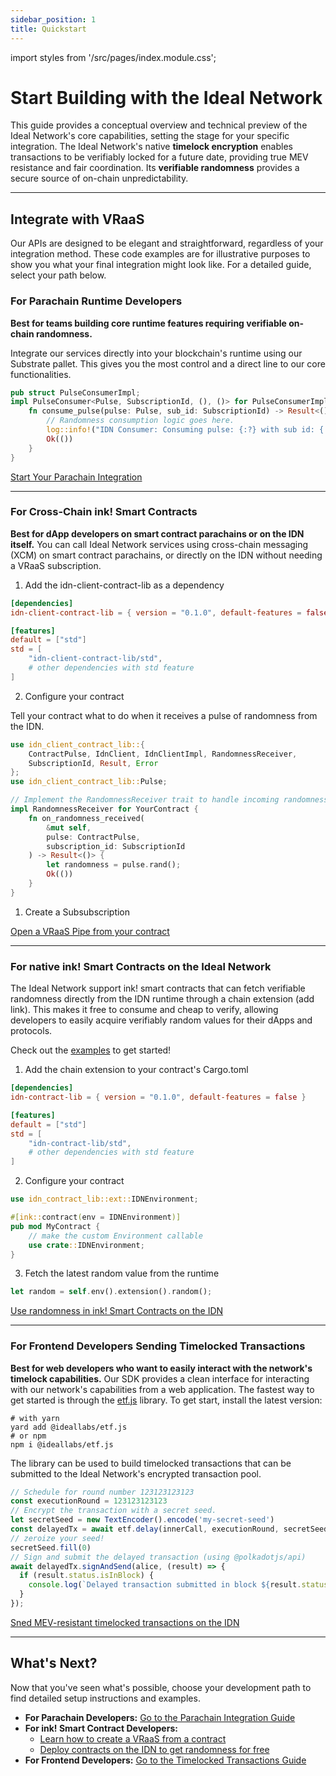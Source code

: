 ```yaml
---
sidebar_position: 1
title: Quickstart
---
```

import styles from '/src/pages/index.module.css';

# Start Building with the Ideal Network

This guide provides a conceptual overview and technical preview of the Ideal Network's core capabilities, setting the stage for your specific integration. The Ideal Network's native **timelock encryption** enables transactions to be verifiably locked for a future date, providing true MEV resistance and fair coordination. Its **verifiable randomness** provides a secure source of on-chain unpredictability.

---

## Integrate with VRaaS

Our APIs are designed to be elegant and straightforward, regardless of your integration method. These code examples are for illustrative purposes to show you what your final integration might look like. For a detailed guide, select your path below.

### **For Parachain Runtime Developers**

**Best for teams building core runtime features requiring verifiable on-chain randomness.**

Integrate our services directly into your blockchain's runtime using our Substrate pallet. This gives you the most control and a direct line to our core functionalities.

```rust
pub struct PulseConsumerImpl;
impl PulseConsumer<Pulse, SubscriptionId, (), ()> for PulseConsumerImpl {
    fn consume_pulse(pulse: Pulse, sub_id: SubscriptionId) -> Result<(), ()> {
        // Randomness consumption logic goes here.
        log::info!("IDN Consumer: Consuming pulse: {:?} with sub id: {:?}", pulse, sub_id);
        Ok(())
    }
}
```
<div className={styles.linkBtn}>
    <a href="../guides_and_tutorials/parachains/runtime_integration/parachain_runtime_integration">Start Your Parachain Integration</a>
</div>

-----

### **For Cross-Chain ink! Smart Contracts**

**Best for dApp developers on smart contract parachains or on the IDN itself.**
You can call Ideal Network services using cross-chain messaging (XCM) on smart contract parachains, or directly on the IDN without needing a VRaaS subscription.

1. Add the idn-client-contract-lib as a dependency
``` toml
[dependencies]
idn-client-contract-lib = { version = "0.1.0", default-features = false }

[features]
default = ["std"]
std = [
    "idn-client-contract-lib/std",
    # other dependencies with std feature
]
```

2. Configure your contract  

Tell your contract what to do when it receives a pulse of randomness from the IDN.

```rust
use idn_client_contract_lib::{
    ContractPulse, IdnClient, IdnClientImpl, RandomnessReceiver, 
    SubscriptionId, Result, Error
};
use idn_client_contract_lib::Pulse;

// Implement the RandomnessReceiver trait to handle incoming randomness
impl RandomnessReceiver for YourContract {
    fn on_randomness_received(
        &mut self, 
        pulse: ContractPulse,
        subscription_id: SubscriptionId
    ) -> Result<()> {
        let randomness = pulse.rand();
        Ok(())
    }
}
```

1. Create a Subsubscription

<div className={styles.linkBtn}>
    <a href="../guides_and_tutorials/parachains/smart_contracts/ink">Open a VRaaS Pipe from your contract</a>
</div>

---

### **For native ink! Smart Contracts on the Ideal Network**

The Ideal Network support ink! smart contracts that can fetch verifiable randomness directly from the IDN runtime through a chain extension (add link). This makes it free to consume 
and cheap to verify, allowing developers to easily acquire verifiably random values for their dApps and protocols.

Check out the [examples](https://github.com/ideal-lab5/idn-sdk/tree/main/contracts/idn-contract-lib/examples/rand-extension-example) to get started!

1. Add the chain extension to your contract's Cargo.toml

```toml
[dependencies]
idn-contract-lib = { version = "0.1.0", default-features = false }

[features]
default = ["std"]
std = [
    "idn-contract-lib/std",
    # other dependencies with std feature
]
```

2. Configure your contract

```rust
use idn_contract_lib::ext::IDNEnvironment;

#[ink::contract(env = IDNEnvironment)]
pub mod MyContract {
    // make the custom Environment callable
    use crate::IDNEnvironment;
}
```

3. Fetch the latest random value from the runtime

``` rust
let random = self.env().extension().random();
```

<div className={styles.linkBtn}>
    <a href="../guides_and_tutorials/parachains/smart_contracts/ink">Use randomness in ink! Smart Contracts on the IDN</a>
</div>

---

### **For Frontend Developers Sending Timelocked Transactions**

**Best for web developers who want to easily interact with the network's timelock capabilities.**
Our SDK provides a clean interface for interacting with our network's capabilities from a web application. The fastest way to get started is through the [etf.js](https://github.com/ideal-lab5/etf.js) library. To get start, install the latest version:

``` shell
# with yarn
yard add @ideallabs/etf.js
# or npm
npm i @ideallabs/etf.js
```

The library can be used to build timelocked transactions that can be submitted to the Ideal Network's encrypted transaction pool.

``` js
// Schedule for round number 123123123123
const executionRound = 123123123123
// Encrypt the transaction with a secret seed.
let secretSeed = new TextEncoder().encode('my-secret-seed')
const delayedTx = await etf.delay(innerCall, executionRound, secretSeed)
// zeroize your seed!
secretSeed.fill(0)
// Sign and submit the delayed transaction (using @polkadotjs/api)
await delayedTx.signAndSend(alice, (result) => {
  if (result.status.isInBlock) {
    console.log(`Delayed transaction submitted in block ${result.status.asInBlock}`);
  }
});
```

<div className={styles.linkBtn}>
    <a href="../guides_and_tutorials/timelocked_txs">Sned MEV-resistant timelocked transactions on the IDN</a>
</div>

-----

## What's Next?

Now that you've seen what's possible, choose your development path to find detailed setup instructions and examples.

  * **For Parachain Developers:** [Go to the Parachain Integration Guide](../guides_and_tutorials/parachains/runtime_integration/parachain_runtime_integration.md)
  * **For ink! Smart Contract Developers:**
    * [Learn how to create a VRaaS from a contract](../guides_and_tutorials/parachains/smart_contracts/ink.md)
    * [Deploy contracts on the IDN to get randomness for free](../guides_and_tutorials/ink.md)
  * **For Frontend Developers:** [Go to the Timelocked Transactions Guide](../guides_and_tutorials/timelocked_txs.md)





<!-- This guide will point you to the tools, libraries, and documentation you need to get started.

---

## The Ideal Network

The IDN blockchain aggregates randomness from Drand Quicknet and delivers it using XCM across chains. The IDN-SDK contains all core functionality of the Ideal Network and code required to itegrate with it.

- [Core Repository (Rust/Substrate)](https://github.com/ideal-lab5/idn-sdk)

---

## 🔎 The IDN Explorer

Use the explorer to manage VRaaS subscription and to view recent randomness pulses.

- [Repository](https://github.com/ideal-lab5/idn-explorer/)
- [Explorer URL](https://idealabs.network)
- Guide TODO

> _📷 add a screenshot here later? embedded video?

---

## ⏳ Timelock Encryption

Use timelock encryption for sealed-bid auctions, commitment schemes, multiplayer games, and more, backed by the Ideal Network. Our library supports multiple language bindings, including Rust, Python, Typescript, and C/C++.

- [Timelock SDK Repo (Rust)](https://github.com/ideal-lab5/timelock)
- [Learn how to integrate timelocked transactions in a dApp](../concepts/timelock_encryption.md)

---

## 🛠 What Should I Do Next?

### For Parachain Developers

Use our lightweight integration to manage VRaas subscription that inject verifiable randomness into your Polkadot/Substrate runtime. Your chain can use this for:

- Leader election
- Verifiable shuffling
- Cross-chain fair games
- Much more

[→ Integration Guide](../integration/parachains/runtime_integration/parachain_runtime_integration.md)

---

### For ink! Smart Contract Developers

You can access fresh randomness **inside ink! smart contracts**, either via:

1. Cross-chain access [via XCM](../integration/parachains/smart_contracts/ink.md)
2. Deploying contracts [directly on the IDN](../integration/ink.md)

---

## 📚 Learn More

Explore the deeper design of the protocol:


- [litepaper-TODO](https://hackmd.io/@Y5vcBYL4SyeRG_CqQq0DoQ/HktrQXI2A)
- [Protocol Design Overview-TODO: migrate to docs](https://hackmd.io/@Y5vcBYL4SyeRG_CqQq0DoQ/HktrQXI2A)

---

Want help? [Join our community chat](https://discord.gg/idealnetwork) or reach out via GitHub Discussions. -->

<!-- ---
sidebar_position: 1
title: Quickstart
--- -->